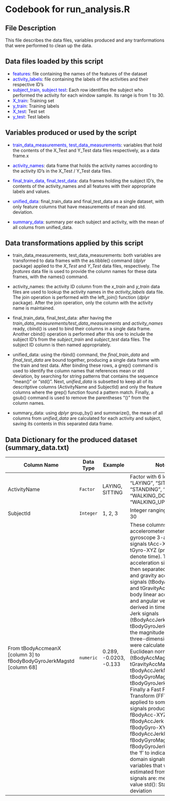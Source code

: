 Codebook for run\_analysis.R
============================

File Description
----------------

This file describes the data files, variables produced and any
tranformations that were performed to clean up the data.

Data files loaded by this script
--------------------------------

-   <span style="color: blue">features</span>: file containing the names
    of the features of the dataset
-   <span style="color: blue;">activity\_labels</span>: file containing
    the labels of the activities and their respective ID’s
-   <span style="color: blue;">subject\_train, subject test</span>: Each
    row identifies the subject who performed the activity for each
    window sample. Its range is from 1 to 30.
-   <span style="color: blue;">X\_train</span>: Training set
-   <span style="color: blue;">y\_train</span>: Training labels
-   <span style="color: blue;">X\_test</span>: Test set
-   <span style="color: blue;">y\_test</span>: Test labels

Variables produced or used by the script
----------------------------------------

-   <span style="color: blue">train\_data\_measurements,
    test\_data\_measurements</span>: variables that hold the contents of
    the X\_Test and Y\_Test data files respectively, as a data frame.x

-   <span style="color: blue;">activity\_names</span>: data frame that
    holds the activity names according to the activity ID’s in the
    X\_Test / Y\_Test data files.

-   <span style="color: blue;">final\_train\_data,
    final\_test\_data</span>: data frames holding the subject ID’s, the
    contents of the activity\_names and all features with their
    appropriate labels and values.

-   <span style="color: blue;">unified\_data</span>: final\_train\_data
    and final\_test\_data as a single dataset, with only feature columns
    that have measurements of mean and std. deviation.

-   <span style="color: blue;">summary\_data</span>: summary per each
    subject and activity, with the mean of all colums from
    unified\_data.

Data transformations applied by this script
-------------------------------------------

-   train\_data\_measurements, test\_data\_measurements: both variables
    are transformed to data frames with the as.tibble() command (*dplyr*
    package) applied to the *X\_Test* and *Y\_Test* data files,
    respectively. The *features* data file is used to provide the column
    names for these data frames, with the names() command.

-   activity\_names: the activity ID column from the *x\_train* and
    *y\_train* data files are used to lookup the activity names in the
    *activity\_labels* data file. The join operation is performed with
    the left\_join() function (*dplyr* package). After the join
    operation, only the column with the activity name is maintained.

-   final\_train\_data, final\_test\_data: after having the
    *train\_data\_measurements/test\_data\_measurements* and
    *activity\_names* ready, cbind() is used to bind their columns in a
    single data frame. Another cbind() operation is performed after this
    one to include the subject ID’s from the *subject\_train* and
    *subject\_test* data files. The subject ID column is then named
    appropriately.

-   unified\_data: using the rbind() command, the *final\_train\_data*
    and *final\_test\_data* are bound together, producing a single data
    frame with the train and test data. After binding these rows, a
    grep() command is used to identify the column names that references
    mean or std deviation, by searching for string patterns that
    contains the sequence “mean()” or “std()”. Next, *unified\_data* is
    subsetted to keep all of its descritptive columns (ActivityName and
    SubjectId) and only the feature columns where the grep() function
    found a pattern match. Finally, a gsub() command is used to remove
    the parentheses “()” from the column names.

-   summary\_data: using *dplyr* group\_by() and summarize(), the mean
    of all columns from *unified\_data* are calculated for each activity
    and subject, saving its contents in this separated data frame.

Data Dictionary for the produced dataset (summary\_data.txt)
------------------------------------------------------------

<table>
<colgroup>
<col style="width: 25%" />
<col style="width: 25%" />
<col style="width: 25%" />
<col style="width: 25%" />
</colgroup>
<thead>
<tr class="header">
<th>Column Name</th>
<th>Data Type</th>
<th>Example</th>
<th>Notes</th>
</tr>
</thead>
<tbody>
<tr class="odd">
<td>ActivityName</td>
<td><code>Factor</code></td>
<td>LAYING, SITTING</td>
<td>Factor with 6 levels: “LAYING”, “SITTING”, “STANDING”, “WALKING”, “WALKING_DOWNSTAIRS”, “WALKING_UPSTAIRS”</td>
</tr>
<tr class="even">
<td>SubjectId</td>
<td><code>Integer</code></td>
<td>1, 2, 3</td>
<td>Integer ranging from 1 to 30</td>
</tr>
<tr class="odd">
<td>From tBodyAccmeanX [column 3] to fBodyBodyGyroJerkMagstd [column 68]</td>
<td><code>numeric</code></td>
<td>0.289, -0.0203, -0.133</td>
<td>These columns refer to the accelerometer and gyroscope 3-axial raw signals tAcc-XYZ and tGyro-XYZ (prefix ‘t’ to denote time). The acceleration signal was then separated into body and gravity acceleration signals (tBodyAcc-XYZ and tGravityAcc-XYZ). The body linear acceleration and angular velocity were derived in time to obtain Jerk signals (tBodyAccJerk-XYZ and tBodyGyroJerk-XYZ). Also the magnitude of these three-dimensional signals were calculated using the Euclidean norm (tBodyAccMag, tGravityAccMag, tBodyAccJerkMag, tBodyGyroMag, tBodyGyroJerkMag). Finally a Fast Fourier Transform (FFT) was applied to some of these signals producing fBodyAcc-XYZ, fBodyAccJerk-XYZ, fBodyGyro-XYZ, fBodyAccJerkMag, fBodyGyroMag, fBodyGyroJerkMag. (Note the ‘f’ to indicate frequency domain signals). The set of variables that were estimated from these signals are: mean(): Mean value std(): Standard deviation</td>
</tr>
</tbody>
</table>
